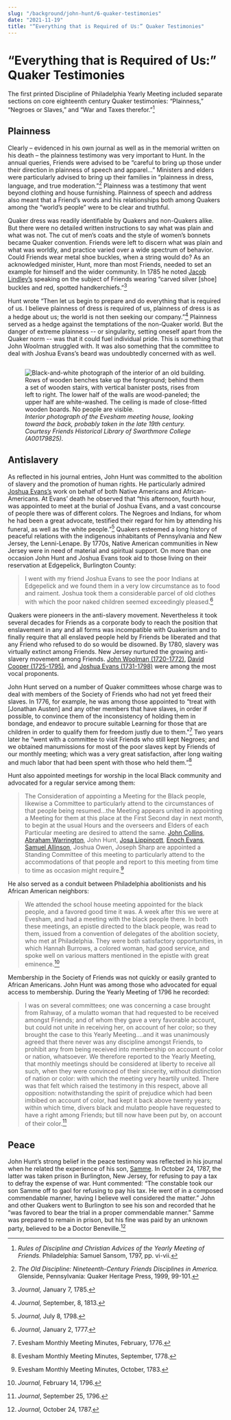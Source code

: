 ```yaml
---
slug: "/background/john-hunt/6-quaker-testimonies"
date: "2021-11-19"
title: "“Everything that is Required of Us:” Quaker Testimonies"
---
```


# “Everything that is Required of Us:” Quaker Testimonies

The first printed Discipline of Philadelphia Yearly Meeting included separate sections on core eighteenth century Quaker testimonies: “Plainness,” “Negroes or Slaves,” and “War and Taxes therefor.”[^30]

[^30]: _Rules of Discipline and Christian Advices of the Yearly Meeting of Friends._ Philadelphia: Samuel Sansom, 1797, pp. vi-vii.

## Plainness

Clearly – evidenced in his own journal as well as in the memorial written on his death – the plainness testimony was very important to Hunt. In the annual queries, Friends were advised to be “careful to bring up those under their direction in plainness of speech and apparel…” Ministers and elders were particularly advised to bring up their families in “plainness in dress, language, and true moderation.”[^31] Plainness was a testimony that went beyond clothing and house furnishing. Plainness of speech and address also meant that a Friend’s words and his relationships both among Quakers among the “world’s people” were to be clear and truthful.

[^31]: _The Old Discipline: Nineteenth-Century Friends Disciplines in America._  Glenside, Pennsylvania: Quaker Heritage Press, 1999, 99-101.

Quaker dress was readily identifiable by Quakers and non-Quakers alike. But there were no detailed written instructions to say what was plain and what was not. The cut of men’s coats and the style of women’s bonnets became Quaker convention. Friends were left to discern what was plain and what was worldly, and practice varied over a wide spectrum of behavior. Could Friends wear metal shoe buckles, when a string would do? As an acknowledged minister, Hunt, more than most Friends, needed to set an example for himself and the wider community. In 1785 he noted [Jacob Lindley’s](/entities/w6xf1s5t/) speaking on the subject of Friends wearing “carved silver \[shoe] buckles and red, spotted handkerchiefs.”[^32]

[^32]: _Journal,_ January 7, 1785.

Hunt wrote “Then let us begin to prepare and do everything that is required of us. I believe plainness of dress is required of us, plainness of dress is as a hedge about us; the world is not then seeking our company.”[^33] Plainness served as a hedge against the temptations of the non-Quaker world. But the danger of extreme plainness -- or singularity, setting oneself apart from the Quaker norm -- was that it could fuel individual pride. This is something that John Woolman struggled with. It was also something that the committee to deal with Joshua Evans’s beard was undoubtedly concerned with as well.

[^33]: _Journal,_ September, 8, 1813.

![]()
<p><figure>
  <img src="../images/image9.jpg" alt="Black-and-white photograph of the interior of an old building. Rows of wooden benches take up the foreground; behind them a set of wooden stairs, with vertical banister posts, rises from left to right. The lower half of the walls are wood-paneled; the upper half are white-washed. The ceiling is made of close-fitted wooden boards. No people are visible." title="Interior photograph of the Evesham meeting house, looking toward the back, probably taken in the late 19th century."/>
 <figcaption><i>Interior photograph of the Evesham meeting house, looking toward the back, probably taken in the late 19th century. Courtesy Friends Historical Library of Swarthmore College (A00179825).</i></figcaption>
</figure></p>

## Antislavery

As reflected in his journal entries, John Hunt was committed to the abolition of slavery and the promotion of human rights. He particularly admired [Joshua Evans’s](/entities/w6c82qz0) work on behalf of both Native Americans and African-Americans. At Evans’ death he observed that “this afternoon, fourth hour, was appointed to meet at the burial of Joshua Evans, and a vast concourse of people there was of different colors. The Negroes and Indians, for whom he had been a great advocate, testified their regard for him by attending his funeral, as well as the white people.”[^34] Quakers esteemed a long history of peaceful relations with the indigenous inhabitants of Pennsylvania and New Jersey, the Lenni-Lenape. By 1770s, Native American communities in New Jersey were in need of material and spiritual support. On more than one occasion John Hunt and Joshua Evans took aid to those living on their reservation at Edgepelick, Burlington County:
>I went with my friend Joshua Evans to see the poor Indians at Edgepelick and we found them in a very low circumstance as to food and raiment. Joshua took them a considerable parcel of old clothes with which the poor naked children seemed exceedingly pleased.[^35]

[^34]: _Journal,_ July 8, 1798.
[^35]: _Journal,_ January 2, 1777.

Quakers were pioneers in the anti-slavery movement. Nevertheless it took several decades for Friends as a corporate body to reach the position that enslavement in any and all forms was incompatible with Quakerism and to finally require that all enslaved people held by Friends be liberated and that any Friend who refused to do so would be disowned. By 1780, slavery was virtually extinct among Friends. New Jersey nurtured the growing anti-slavery movement among Friends. [John Woolman (1720-1772)](/entities/w6wr0v4m/), [David Cooper (1725-1795)](/entities/w6qj9kc7/), and [Joshua Evans (1731-1798)](/entities/w6c82qz0) were among the most vocal proponents.

John Hunt served on a number of Quaker committees whose charge was to deal with members of the Society of Friends who had not yet freed their slaves. In 1776, for example, he was among those appointed to “treat with \[Jonathan Austen] and any other members that have slaves, in order if possible, to convince them of the inconsistency of holding them in bondage, and endeavor to procure suitable Learning for those that are children in order to qualify them for freedom justly due to them."[^36] Two years later he “went with a committee to visit Friends who still kept Negroes; and we obtained manumissions for most of the poor slaves kept by Friends of our monthly meeting; which was a very great satisfaction, after long waiting and much labor that had been spent with those who held them.”[^37]

[^36]:  Evesham Monthly Meeting Minutes, February, 1776.
[^37]:  Evesham Monthly Meeting Minutes, September, 1778.

Hunt also appointed meetings for worship in the local Black community and advocated for a regular service among them:
>The Consideration of appointing a Meeting for the Black people, likewise a Committee to particularly attend to the circumstances of that people being resumed...the Meeting appears united in appointing a Meeting for them at this place at the First Second day in next month, to begin at the usual Hours and the overseers and Elders of each Particular meeting are desired to attend the same. [John Collins](/entities/w6165774), [Abraham Warrington](/entities/w6vv2hqk), John Hunt, [Josa Lippincott](/entities/w6jb6xn6), [Enoch Evans](/entities/w6wt9jhx), [Samuel Allinson](/entities/w6058f0z), Joshua Owen, Joseph Sharp  are appointed a Standing Committee of this meeting to particularly attend to the accommodations of that people and report to this meeting from time to time as occasion might require.[^38]

[^38]: Evesham Monthly Meeting Minutes, October, 1783.  

He also served as a conduit between Philadelphia abolitionists and his African American neighbors:
>We attended the school house meeting appointed for the black people, and a favored good time it was. A week after this we were at Evesham, and had a meeting with the black people there. In both these meetings, an epistle directed to the black people, was read to them, issued from a convention of delegates of the abolition society, who met at Philadelphia. They were both satisfactory opportunities, in which Hannah Burrows, a colored woman, had good service, and spoke well on various matters mentioned in the epistle with great eminence.[^39]

[^39]: _Journal,_ February 14, 1796.

Membership in the Society of Friends was not quickly or easily granted to African Americans. John Hunt was among those who advocated for equal access to membership. During the Yearly Meeting of 1796 he recorded:
>I was on several committees; one was concerning a case brought from Rahway, of a mulatto woman that had requested to be received amongst Friends; and of whom they gave a very favorable account, but could not unite in receiving her, on account of her color; so they brought the case to this Yearly Meeting….and it was unanimously agreed that there never was any discipline amongst Friends, to prohibit any from being received into membership on account of color or nation, whatsoever. We therefore reported to the Yearly Meeting, that monthly meetings should be considered at liberty to receive all such, when they were convinced of their sincerity, without distinction of nation or color: with which the meeting very heartily united. There was that felt which raised the testimony in this respect, above all opposition: notwithstanding the spirit of prejudice which had been imbibed on account of color, had kept it back above twenty years; within which time, divers black and mulatto people have requested to have a right among Friends; but till now have been put by, on account of their color.[^40]

[^40]: _Journal_, September 25, 1796.

## Peace

John Hunt’s strong belief in the peace testimony was reflected in his journal when he related the experience of his son, [Samme](/entities/w60h49sj/). In October 24, 1787, the latter was taken prison in Burlington, New Jersey, for refusing to pay a tax to defray the expense of war.  Hunt commented: “The constable took our son Samme off to gaol for refusing to pay his tax. He went of in a composed commendable manner, having I believe well considered the matter.” John and other Quakers went to Burlington to see his son and recorded that he “was favored to bear the trial in a proper commendable manner.” Samme was prepared to remain in prison, but his fine was paid by an unknown party, believed to be a Doctor Beneville.[^42]

[^42]: _Journal,_ October 24, 1787.
